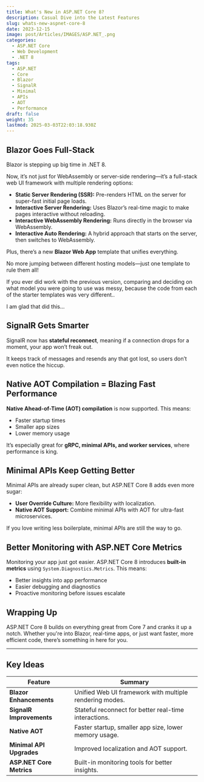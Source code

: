 ```yaml
---
title: What's New in ASP.NET Core 8?
description: Casual Dive into the Latest Features
slug: whats-new-aspnet-core-8
date: 2023-12-15
image: post/Articles/IMAGES/ASP.NET_.png
categories:
  - ASP.NET Core
  - Web Development
  - .NET 8
tags:
  - ASP.NET
  - Core
  - Blazor
  - SignalR
  - Minimal
  - APIs
  - AOT
  - Performance
draft: false
weight: 35
lastmod: 2025-03-03T22:03:18.930Z
---
```

<!-- 
If you thought ASP.NET Core 7 was a game-changer, buckle up—because ASP.NET Core 8 is here with even more cool stuff. Microsoft keeps pushing the boundaries, making web development faster, easier, and more efficient. Let’s dive into the juicy updates! -->

## Blazor Goes Full-Stack

Blazor is stepping up big time in .NET 8.

Now, it’s not just for WebAssembly or server-side rendering—it’s a full-stack web UI framework with multiple rendering options:

* **Static Server Rendering (SSR):** Pre-renders HTML on the server for super-fast initial page loads.
* **Interactive Server Rendering:** Uses Blazor’s real-time magic to make pages interactive without reloading.
* **Interactive WebAssembly Rendering:** Runs directly in the browser via WebAssembly.
* **Interactive Auto Rendering:** A hybrid approach that starts on the server, then switches to WebAssembly.

Plus, there’s a new **Blazor Web App** template that unifies everything.

No more jumping between different hosting models—just one template to rule them all!

If you ever did work with the previous version, comparing and deciding on what model you were going to use was messy, because the code from each of the starter templates was very different..

I am glad that did this...

## SignalR Gets Smarter

SignalR now has **stateful reconnect**, meaning if a connection drops for a moment, your app won’t freak out.

It keeps track of messages and resends any that got lost, so users don’t even notice the hiccup.

## Native AOT Compilation = Blazing Fast Performance

**Native Ahead-of-Time (AOT) compilation** is now supported. This means:

* Faster startup times
* Smaller app sizes
* Lower memory usage

It’s especially great for **gRPC, minimal APIs, and worker services**, where performance is king.

## Minimal APIs Keep Getting Better

Minimal APIs are already super clean, but ASP.NET Core 8 adds even more sugar:

* **User Override Culture:** More flexibility with localization.
* **Native AOT Support:** Combine minimal APIs with AOT for ultra-fast microservices.

If you love writing less boilerplate, minimal APIs are still the way to go.

## Better Monitoring with ASP.NET Core Metrics

Monitoring your app just got easier. ASP.NET Core 8 introduces **built-in metrics** using `System.Diagnostics.Metrics`. This means:

* Better insights into app performance
* Easier debugging and diagnostics
* Proactive monitoring before issues escalate

## Wrapping Up

ASP.NET Core 8 builds on everything great from Core 7 and cranks it up a notch. Whether you're into Blazor, real-time apps, or just want faster, more efficient code, there’s something in here for you.

***

## Key Ideas

| Feature                  | Summary                                                 |
| ------------------------ | ------------------------------------------------------- |
| **Blazor Enhancements**  | Unified Web UI framework with multiple rendering modes. |
| **SignalR Improvements** | Stateful reconnect for better real-time interactions.   |
| **Native AOT**           | Faster startup, smaller app size, lower memory usage.   |
| **Minimal API Upgrades** | Improved localization and AOT support.                  |
| **ASP.NET Core Metrics** | Built-in monitoring tools for better insights.          |
